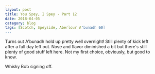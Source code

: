 ```yaml
---
layout: post
title: You Spey, I Spey - Part 12
date: 2018-04-05
category: blog
tags: [Scotch, Speyside, Aberlour A'bunadh 60]
---
```


Turns out A'bunadh hold up pretty well overnight! Still plenty of kick left after a full day left out. Nose and flavor diminished a bit but there's still plenty of good stuff left here. Not my first choice, obviously, but good to know.

Whisky Bob signing off.
